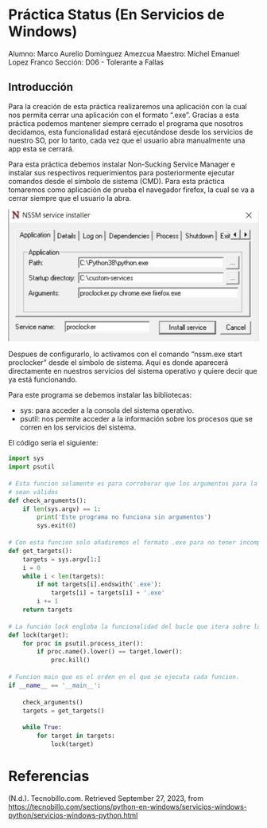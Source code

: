 # Práctica Status (En Servicios de Windows)

Alumno: Marco Aurelio Dominguez Amezcua
Maestro: Michel Emanuel Lopez Franco
Sección: D06 - Tolerante a Fallas

## Introducción

Para la creación de esta práctica realizaremos una aplicación con la cual nos permita cerrar una aplicación con el formato “.exe”. Gracias a esta práctica podemos mantener siempre cerrado el programa que nosotros decidamos, esta funcionalidad estará ejecutándose desde los servicios de nuestro SO, por lo tanto, cada vez que el usuario abra manualmente una app esta se cerrará.

Para esta práctica debemos instalar Non-Sucking Service Manager e instalar sus respectivos requerimientos para posteriormente ejecutar comandos desde el símbolo de sistema (CMD). Para esta práctica tomaremos como aplicación de prueba el navegador firefox, la cual se va a cerrar siempre que el usuario la abra.

![NS](https://github.com/MarcoAurelio-1tb/ToleranteAFallas_2023B/blob/main/Status/Imagenes/nonsucking.PNG)

Despues de configurarlo, lo activamos con el comando “nssm.exe start proclocker” desde el símbolo de sistema. Aquí es donde aparecerá directamente en nuestros servicios del sistema operativo y quiere decir que ya está funcionando.

Para este programa se debemos instalar las bibliotecas:
-	sys: para acceder a la consola del sistema operativo.
-	psutil: nos permite acceder a la información sobre los procesos que se corren en los servicios del sistema.

El código sería el siguiente:

```python
import sys
import psutil

# Esta funcion solamente es para corroborar que los argumentos para la funcion
# sean válidos
def check_arguments():
    if len(sys.argv) == 1:
    	print('Este programa no funciona sin argumentos')
    	sys.exit(0)

# Con esta funcion solo añadiremos el formato .exe para no tener incompatibilidades
def get_targets():
    targets = sys.argv[1:]
    i = 0
    while i < len(targets):
    	if not targets[i].endswith('.exe'):
    		targets[i] = targets[i] + '.exe'
    	i += 1
    return targets

# La función lock engloba la funcionalidad del bucle que itera sobre los procesos activos.
def lock(target): 
    for proc in psutil.process_iter():
    	if proc.name().lower() == target.lower():
    		proc.kill()

# Funcion main que es el orden en el que se ejecuta cada funcion.
if __name__ == '__main__':

    check_arguments()
    targets = get_targets()

    while True:
    	for target in targets:
    		lock(target)
```

# Referencias

(N.d.). Tecnobillo.com. Retrieved September 27, 2023, from https://tecnobillo.com/sections/python-en-windows/servicios-windows-python/servicios-windows-python.html

